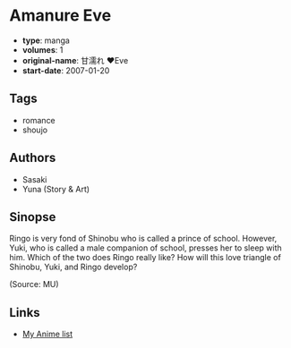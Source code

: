 # Amanure Eve

-   **type**: manga
-   **volumes**: 1
-   **original-name**: 甘濡れ ♥Eve
-   **start-date**: 2007-01-20

## Tags

-   romance
-   shoujo

## Authors

-   Sasaki
-   Yuna (Story & Art)

## Sinopse

Ringo is very fond of Shinobu who is called a prince of school. However, Yuki, who is called a male companion of school, presses her to sleep with him. Which of the two does Ringo really like? How will this love triangle of Shinobu, Yuki, and Ringo develop?

(Source: MU)

## Links

-   [My Anime list](https://myanimelist.net/manga/6878/Amanure_Eve)
